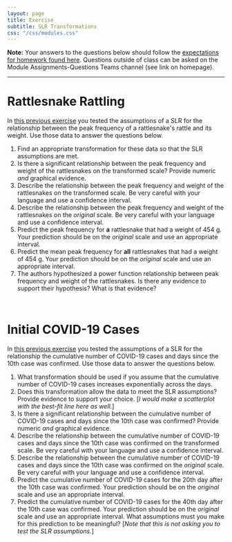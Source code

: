 ```yaml
---
layout: page
title: Exercise
subtitle: SLR Transformations
css: "/css/modules.css"
---
```


<div class="alert alert-warning">
  <strong>Note:</strong> Your answers to the questions below should follow the <a href="../resources/hwformat" target="_blank">expectations for homework found here</a>. Questions outside of class can be asked on the Module Assignments-Questions Teams channel (see link on homepage).
</div>

----

# Rattlesnake Rattling
In [this previous exercise](SLRAssumptions_CE1.html#rattlesnake-rattling) you tested the assumptions of a SLR for the relationship between the peak frequency of a rattlesnake's rattle and its weight. Use those data to answer the questions below.

1. Find an appropriate transformation for these data so that the SLR assumptions are met.
1. Is there a significant relationship between the peak frequency and weight of the rattlesnakes on the transformed scale? Provide numeric *and* graphical evidence.
1. Describe the relationship between the peak frequency and weight of the rattlesnakes on the transformed scale. Be very careful with your language and use a confidence interval.
1. Describe the relationship between the peak frequency and weight of the rattlesnakes on the *original* scale. Be very careful with your language and use a confidence interval.
1. Predict the peak frequency for **a** rattlesnake that had a weight of 454 g. Your prediction should be on the *original* scale and use an appropriate interval.
1. Predict the mean peak frequency for **all** rattlesnakes that had a weight of 454 g. Your prediction should be on the *original* scale and use an appropriate interval.
1. The authors hypothesized a power function relationship between peak frequency and weight of the rattlesnakes. Is there any evidence to support their hypothesis? What is that evidence?

&nbsp;

# Initial COVID-19 Cases
In [this previous exercise](SLRAssumptions_CE1.html#rattlesnake-rattling) you tested the assumptions of a SLR for the relationship the cumulative number of COVID-19 cases and days since the 10th case was confirmed. Use those data to answer the questions below.

1. What transformation should be used if you assume that the cumulative number of COVID-19 cases increases exponentially across the days.
1. Does this transformation allow the data to meet the SLR assumptions? Provide evidence to support your choice. [*I would make a scatterplot with the best-fit line here as well.*]
1. Is there a significant relationship between the cumulative number of COVID-19 cases and days since the 10th case was confirmed? Provide numeric *and* graphical evidence.
1. Describe the relationship between the cumulative number of COVID-19 cases and days since the 10th case was confirmed on the transformed scale. Be very careful with your language and use a confidence interval.
1. Describe the relationship between the cumulative number of COVID-19 cases and days since the 10th case was confirmed on the *original* scale. Be very careful with your language and use a confidence interval.
1. Predict the cumulative number of COVID-19 cases for the 20th day after the 10th case was confirmed. Your prediction should be on the *original* scale and use an appropriate interval.
1. Predict the cumulative number of COVID-19 cases for the 40th day after the 10th case was confirmed. Your prediction should be on the *original* scale and use an appropriate interval. What assumptions must you make for this prediction to be meaningful? [*Note that this is not asking you to test the SLR assumptions.*]
